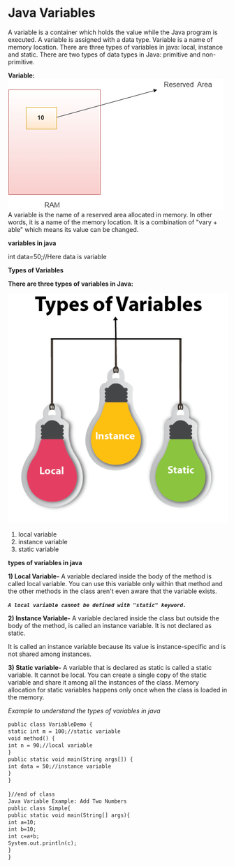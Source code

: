 # Java Variables

A variable is a container which holds the value while the Java program is executed. A variable is assigned with a data type.
Variable is a name of memory location. There are three types of variables in java: local, instance and static.
There are two types of data types in Java: primitive and non-primitive.

**Variable:**
![img.png](img.png)
A variable is the name of a reserved area allocated in memory. In other words, it is a name of the memory location. It is a combination of "vary + able" which means its value can be changed.

**variables in java**

int data=50;//Here data is variable  

**Types of Variables**

**There are three types of variables in Java:**

![img_1.png](img_1.png)
1. local variable
2. instance variable
3. static variable

**types of variables in java**

**1) Local Variable-**
   A variable declared inside the body of the method is called local variable. You can use this variable only within that method and the other methods in the class aren't even aware that the variable exists.

_**`A local variable cannot be defined with "static" keyword.`**_

**2) Instance Variable-**
   A variable declared inside the class but outside the body of the method, is called an instance variable. It is not declared as static.

It is called an instance variable because its value is instance-specific and is not shared among instances.

**3) Static variable-**
   A variable that is declared as static is called a static variable. It cannot be local. You can create a single copy of the static variable and share it among all the instances of the class. Memory allocation for static variables happens only once when the class is loaded in the memory.

_Example to understand the types of variables in java_

```
public class VariableDemo {
static int m = 100;//static variable
void method() {
int n = 90;//local variable
}
public static void main(String args[]) {
int data = 50;//instance variable
}
}

}//end of class   
Java Variable Example: Add Two Numbers
public class Simple{    
public static void main(String[] args){    
int a=10;    
int b=10;    
int c=a+b;    
System.out.println(c);    
}  
} 
```   
 